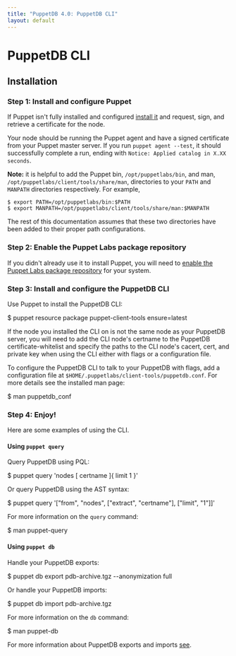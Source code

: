 ```yaml
---
title: "PuppetDB 4.0: PuppetDB CLI"
layout: default
---
```


[installpuppet]: /puppet/latest/reference/install_pre.html
[repos]: /guides/puppetlabs_package_repositories.html
[export]: ./anonymization.html

# PuppetDB CLI

## Installation

### Step 1: Install and configure Puppet

If Puppet isn't fully installed and configured [install it][installpuppet] and
request, sign, and retrieve a certificate for the node.

Your node should be running the Puppet agent and have a signed certificate from
your Puppet master server. If you run `puppet agent --test`, it should
successfully complete a run, ending with `Notice: Applied catalog in X.XX
seconds`.

**Note:** it is helpful to add the Puppet bin, `/opt/puppetlabs/bin`, and man,
`/opt/puppetlabs/client/tools/share/man`, directories to your `PATH` and
`MANPATH` directories respectively. For example,

    $ export PATH=/opt/puppetlabs/bin:$PATH
    $ export MANPATH=/opt/puppetlabs/client/tools/share/man:$MANPATH
    
The rest of this documentation assumes that these two directories have been
added to their proper path configurations.

### Step 2: Enable the Puppet Labs package repository

If you didn't already use it to install Puppet, you will need to
[enable the Puppet Labs package repository][repos] for your system.

### Step 3: Install and configure the PuppetDB CLI

Use Puppet to install the PuppetDB CLI:

  $ puppet resource package puppet-client-tools ensure=latest
  
If the node you installed the CLI on is not the same node as your PuppetDB
server, you will need to add the CLI node's certname to the PuppetDB
certificate-whitelist and specify the paths to the CLI node's cacert, cert, and
private key when using the CLI either with flags or a configuration file.
  
To configure the PuppetDB CLI to talk to your PuppetDB with flags, add a
configuration file at `$HOME/.puppetlabs/client-tools/puppetdb.conf`. For more
details see the installed man page:

  $ man puppetdb_conf
  
### Step 4: Enjoy!

Here are some examples of using the CLI.

#### Using `puppet query`

Query PuppetDB using PQL:

  $ puppet query 'nodes [ certname ]{ limit 1 }'
  
Or query PuppetDB using the AST syntax:

  $ puppet query '["from", "nodes", ["extract", "certname"], ["limit", "1"]]'
  
For more information on the `query` command: 

  $ man puppet-query
  
#### Using `puppet db`
  
Handle your PuppetDB exports:

  $ puppet db export pdb-archive.tgz --anonymization full

Or handle your PuppetDB imports:

  $ puppet db import pdb-archive.tgz

For more information on the `db` command:

  $ man puppet-db
  
For more information about PuppetDB exports and imports [see][export].

